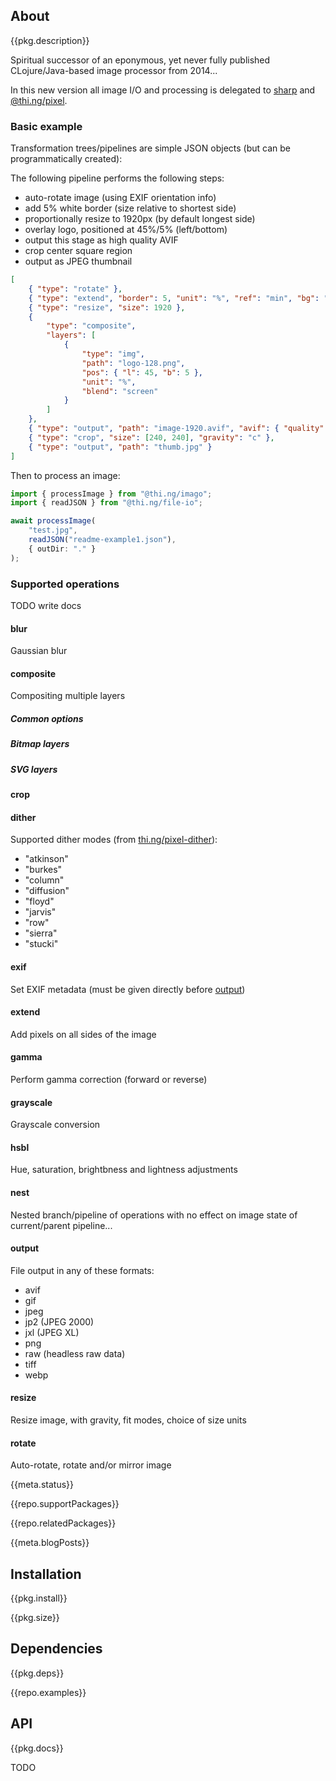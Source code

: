<!-- include ../../assets/tpl/header.md -->

<!-- toc -->

## About

{{pkg.description}}

Spiritual successor of an eponymous, yet never fully published
CLojure/Java-based image processor from 2014...

In this new version all image I/O and processing is delegated to
[sharp](https://sharp.pixelplumbing.com) and
[@thi.ng/pixel](https://github.com/thi-ng/umbrella/blob/develop/packages/pixel).

### Basic example

Transformation trees/pipelines are simple JSON objects (but can be programmatically created):

The following pipeline performs the following steps:

- auto-rotate image (using EXIF orientation info)
- add 5% white border (size relative to shortest side)
- proportionally resize to 1920px (by default longest side)
- overlay logo, positioned at 45%/5% (left/bottom)
- output this stage as high quality AVIF
- crop center square region
- output as JPEG thumbnail

```json tangle:export/readme-example1.json
[
	{ "type": "rotate" },
	{ "type": "extend", "border": 5, "unit": "%", "ref": "min", "bg": "#fff" },
	{ "type": "resize", "size": 1920 },
	{
		"type": "composite",
		"layers": [
			{
				"type": "img",
				"path": "logo-128.png",
				"pos": { "l": 45, "b": 5 },
				"unit": "%",
				"blend": "screen"
			}
		]
	},
	{ "type": "output", "path": "image-1920.avif", "avif": { "quality": 80 } },
	{ "type": "crop", "size": [240, 240], "gravity": "c" },
	{ "type": "output", "path": "thumb.jpg" }
]
```

Then to process an image:

```ts tangle:export/readme1.ts
import { processImage } from "@thi.ng/imago";
import { readJSON } from "@thi.ng/file-io";

await processImage(
	"test.jpg",
	readJSON("readme-example1.json"),
	{ outDir: "." }
);
```

### Supported operations

TODO write docs

#### blur

Gaussian blur

#### composite

Compositing multiple layers

##### Common options

##### Bitmap layers

##### SVG layers

#### crop

#### dither

Supported dither modes (from [thi.ng/pixel-dither](https://github.com/thi-ng/umbrella/blob/develop/packages/pixel-dither)):

- "atkinson"
- "burkes"
- "column"
- "diffusion"
- "floyd"
- "jarvis"
- "row"
- "sierra"
- "stucki"

#### exif

Set EXIF metadata (must be given directly before [output](#output))

#### extend

Add pixels on all sides of the image

#### gamma

Perform gamma correction (forward or reverse)

#### grayscale

Grayscale conversion

#### hsbl

Hue, saturation, brightbness and lightness adjustments

#### nest

Nested branch/pipeline of operations with no effect on image state of
current/parent pipeline...

#### output

File output in any of these formats:

- avif
- gif
- jpeg
- jp2 (JPEG 2000)
- jxl (JPEG XL)
- png
- raw (headless raw data)
- tiff
- webp

#### resize

Resize image, with gravity, fit modes, choice of size units

#### rotate

Auto-rotate, rotate and/or mirror image

{{meta.status}}

{{repo.supportPackages}}

{{repo.relatedPackages}}

{{meta.blogPosts}}

## Installation

{{pkg.install}}

{{pkg.size}}

## Dependencies

{{pkg.deps}}

{{repo.examples}}

## API

{{pkg.docs}}

TODO

<!-- include ../../assets/tpl/footer.md -->
